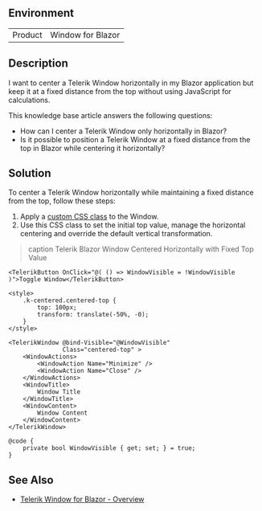
## Environment
<table>
<tbody>
<tr>
<td>Product</td>
<td>Window for Blazor</td>
</tr>
</tbody>
</table>

## Description

I want to center a Telerik Window horizontally in my Blazor application but keep it at a fixed distance from the top without using JavaScript for calculations.

This knowledge base article answers the following questions:
- How can I center a Telerik Window only horizontally in Blazor?
- Is it possible to position a Telerik Window at a fixed distance from the top in Blazor while centering it horizontally?

## Solution

To center a Telerik Window horizontally while maintaining a fixed distance from the top, follow these steps:
1. Apply a [custom CSS class](slug:themes-override) to the Window.
1. Use this CSS class to set the initial top value, manage the horizontal centering and override the default vertical transformation.

>caption Telerik Blazor Window Centered Horizontally with Fixed Top Value

````RAZOR
<TelerikButton OnClick="@( () => WindowVisible = !WindowVisible )">Toggle Window</TelerikButton>

<style>
    .k-centered.centered-top {
        top: 100px;
        transform: translate(-50%, -0);
    }
</style>

<TelerikWindow @bind-Visible="@WindowVisible"
               Class="centered-top" >
    <WindowActions>
        <WindowAction Name="Minimize" />
        <WindowAction Name="Close" />
    </WindowActions>
    <WindowTitle>
        Window Title
    </WindowTitle>
    <WindowContent>
        Window Content
    </WindowContent>
</TelerikWindow>

@code {
    private bool WindowVisible { get; set; } = true;
}
````

## See Also
- [Telerik Window for Blazor - Overview](slug:window-overview)
